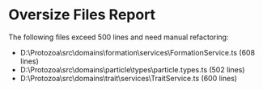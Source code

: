 # Oversize Files Report

The following files exceed 500 lines and need manual refactoring:

- D:\Protozoa\src\domains\formation\services\FormationService.ts (608 lines)
- D:\Protozoa\src\domains\particle\types\particle.types.ts (502 lines)
- D:\Protozoa\src\domains\trait\services\TraitService.ts (600 lines)

